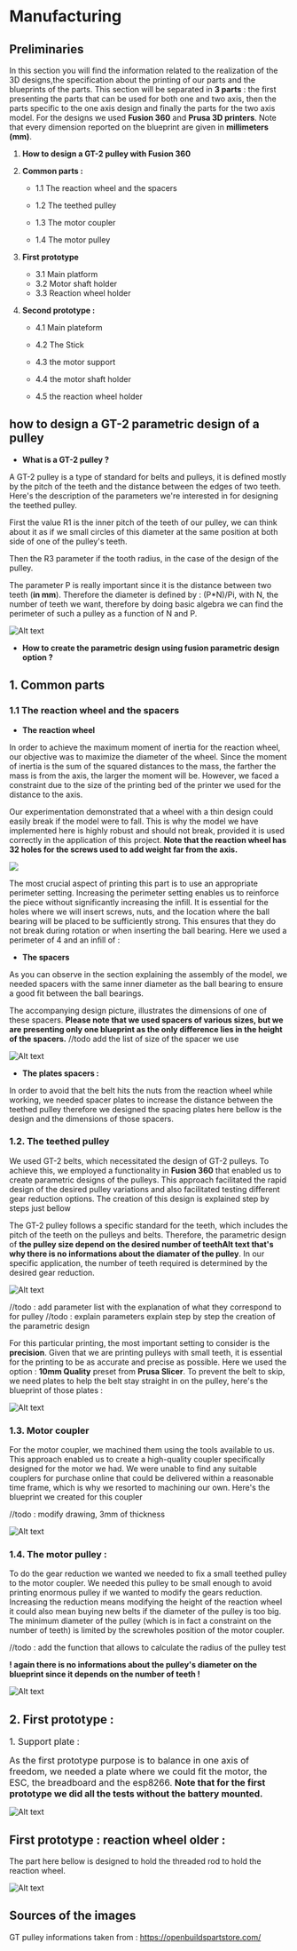 


# **Manufacturing**


## **Preliminaries**

In this section you will find the information related to the realization of the 3D designs,the specification about the printing of our parts and the blueprints of the parts. This section will be separated in **3 parts** : the first presenting the parts that can be used for both one and two axis, then the parts specific to the one axis design and finally the parts for the two axis model. For the designs we used **Fusion 360** and **Prusa 3D printers**. Note that every dimension reported on the blueprint are given in **millimeters (mm)**.

1.   **How to design a GT-2 pulley with Fusion 360**

2. **Common parts :**

    - 1.1 The reaction wheel and the spacers

    - 1.2 The teethed pulley
    - 1.3 The motor coupler
    - 1.4 The motor pulley


3. **First prototype**
    - 3.1 Main platform
    - 3.2 Motor shaft holder
    - 3.3 Reaction wheel holder

4. **Second prototype :** 
   - 4.1 Main plateform

   - 4.2 The Stick 
   - 4.3 the motor support
   - 4.4 the motor shaft holder
   - 4.5 the reaction wheel holder


## **how to design a GT-2 parametric design of a pulley**

 * **What is a GT-2 pulley ?**

A GT-2 pulley is a type of standard for belts and pulleys, it is defined mostly by the pitch of the teeth and the distance between the edges of two teeth. Here's the description of the parameters we're interested in for designing the teethed pulley. 

First the value R1 is the inner pitch of the teeth of our pulley, we can think about it as if we small circles of this diameter at the same position at both side of one of the pulley's teeth.

Then the R3 parameter if the tooth radius, in the case of the design of the pulley.

The parameter P is really important since it is the distance between two teeth (**in mm**). Therefore the diameter is defined by : (P*N)/Pi, with N, the number of teeth we want, therefore by doing basic algebra we can find the perimeter of such a pulley as a function of N and P.

![Alt text](../images/belt-tolerence.jpg)

 * **How to create the parametric design using fusion parametric design option ?**

## **1. Common parts**

### 1.1 The reaction wheel and the spacers 

* **The reaction wheel**

In order to achieve the maximum moment of inertia for the reaction wheel, our objective was to maximize the diameter of the wheel. Since the moment of inertia is the sum of the squared distances to the mass, the farther the mass is from the axis, the larger the moment will be. However, we faced a constraint due to the size of the printing bed of the printer we used for the distance to the axis.

Our experimentation demonstrated that a wheel with a thin design could easily break if the model were to fall. This is why the model we have implemented here is highly robust and should not break, provided it is used correctly in the application of this project. **Note that the reaction wheel has 32 holes for the screws used to add weight far from the axis.**

![](../images/ReactionWheel.png)



The most crucial aspect of printing this part is to use an appropriate perimeter setting. Increasing the perimeter setting enables us to reinforce the piece without significantly increasing the infill. It is essential for the holes where we will insert screws, nuts, and the location where the ball bearing will be placed to be sufficiently strong. This ensures that they do not break during rotation or when inserting the ball bearing. Here we used a perimeter of 4 and an infill of :


* **The spacers**

As you can observe in the section explaining the assembly of the model, we needed spacers with the same inner diameter as the ball bearing to ensure a good fit between the ball bearings.

The accompanying design picture, illustrates the dimensions of one of these spacers. **Please note that we used spacers of various sizes, but we are presenting only one blueprint as the only difference lies in the height of the spacers.**
//todo add the list of size of the spacer we use

![Alt text](../images/general_spacer.png)

* **The plates spacers :** 

In order to avoid that the belt hits the nuts from the reaction wheel while working, we needed spacer plates to increase the distance between the teethed pulley therefore we designed the spacing plates here bellow is the design and the dimensions of those spacers.


### **1.2. The teethed pulley**

We used GT-2 belts, which necessitated the design of GT-2 pulleys. To achieve this, we employed a functionality in **Fusion 360** that enabled us to create parametric designs of the pulleys. This approach facilitated the rapid design of the desired pulley variations and also facilitated testing different gear reduction options. The creation of this design is explained step by steps just bellow

The GT-2 pulley follows a specific standard for the teeth, which includes the pitch of the teeth on the pulleys and belts. Therefore, the parametric design of **the pulley size depend on the desired number of teethAlt text that's why there is no informations about the diamater of the pulley**. In our specific application, the number of teeth required is determined by the desired gear reduction.

![Alt text](../images/GT2_7_REDUCTION%20Drawing%20v1-1.png)


//todo : add parameter list with the explanation of what they correspond to for pulley
//todo : explain parameters explain step by step the creation of the parametric design 

For this particular printing, the most important setting to consider is the **precision**. Given that we are printing pulleys with small teeth, it is essential for the printing to be as accurate and precise as possible. Here we used the option : **10mm Quality** preset from **Prusa Slicer**. To prevent the belt to skip, we need plates to help the belt stay straight in on the pulley, here's the blueprint of those plates : 

![Alt text](../images/GT2_7_REDUCTION_plates%20Drawing%20v1-1.png)

### **1.3. Motor coupler**

For the motor coupler, we machined them using the tools available to us. This approach enabled us to create a high-quality coupler specifically designed for the motor we had. We were unable to find any suitable couplers for purchase online that could be delivered within a reasonable time frame, which is why we resorted to machining our own. Here's the blueprint we created for this coupler

//todo : modify drawing, 3mm of thickness

![Alt text](../images/Metal%20shaft%20coupler%20Drawing%20v3-1.png)

### **1.4. The motor pulley :**

To do the gear reduction we wanted we needed to fix a small teethed pulley to the motor coupler. We needed this pulley to be small enough to avoid printing enormous pulley if we wanted to modify the gears reduction. Increasing the reduction means modifying the height of the reaction wheel it could also mean buying new belts if the diameter of the pulley is too big. The minimum diameter of the pulley (which is in fact a constraint on the number of teeth) is limited by the screwholes position of the motor coupler. 

//todo : add the function that allows to calculate the radius of the pulley test

**! again there is no informations about the pulley's diameter on the blueprint since it depends on the number of teeth !**

![Alt text](../images/Motor%20pulley%20Drawing%20v1-1.png)

## **2. First prototype :** 

   <font size = "3">1. Support plate :</font> 

<font size = "3">As the first prototype purpose is to balance in one axis of freedom, we needed a plate where we could fit the motor, the ESC, the breadboard and the esp8266. **Note that for the first prototype we did all the tests without the battery mounted.** </font>

![Alt text](../images/One%20axis%20bottom%20Drawing%20v1-1.png)


## First prototype : reaction wheel older : 
 
The part here bellow is designed to hold the threaded rod to hold the reaction wheel.
   
![Alt text](../images/One%20axis%20wheel%20holder%20Drawing%20v3-1.png)



## Sources of the images

GT pulley informations taken from : https://openbuildspartstore.com/ 



